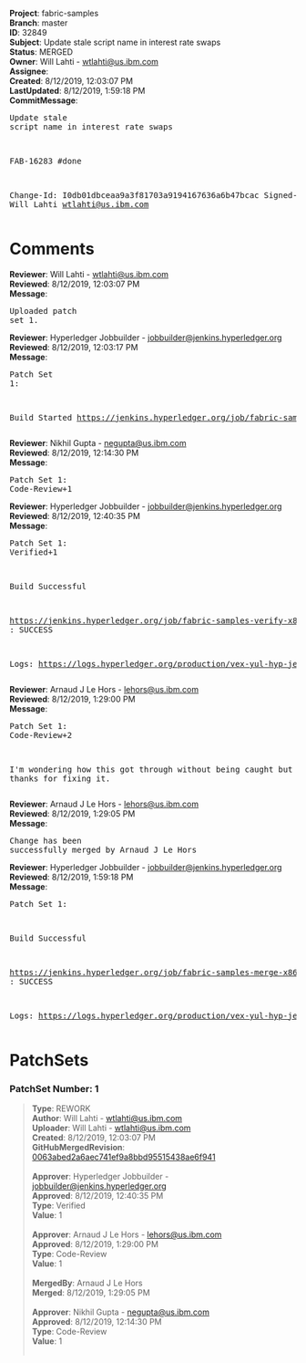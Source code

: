 <strong>Project</strong>: fabric-samples<br><strong>Branch</strong>: master<br><strong>ID</strong>: 32849<br><strong>Subject</strong>: Update stale script name in interest rate swaps<br><strong>Status</strong>: MERGED<br><strong>Owner</strong>: Will Lahti - wtlahti@us.ibm.com<br><strong>Assignee</strong>:<br><strong>Created</strong>: 8/12/2019, 12:03:07 PM<br><strong>LastUpdated</strong>: 8/12/2019, 1:59:18 PM<br><strong>CommitMessage</strong>:<br><pre>Update stale script name in interest rate swaps

FAB-16283 #done

Change-Id: I0db01dbceaa9a3f81703a9194167636a6b47bcac
Signed-off-by: Will Lahti <wtlahti@us.ibm.com>
</pre><h1>Comments</h1><strong>Reviewer</strong>: Will Lahti - wtlahti@us.ibm.com<br><strong>Reviewed</strong>: 8/12/2019, 12:03:07 PM<br><strong>Message</strong>: <pre>Uploaded patch set 1.</pre><strong>Reviewer</strong>: Hyperledger Jobbuilder - jobbuilder@jenkins.hyperledger.org<br><strong>Reviewed</strong>: 8/12/2019, 12:03:17 PM<br><strong>Message</strong>: <pre>Patch Set 1:

Build Started https://jenkins.hyperledger.org/job/fabric-samples-verify-x86_64/487/</pre><strong>Reviewer</strong>: Nikhil Gupta - negupta@us.ibm.com<br><strong>Reviewed</strong>: 8/12/2019, 12:14:30 PM<br><strong>Message</strong>: <pre>Patch Set 1: Code-Review+1</pre><strong>Reviewer</strong>: Hyperledger Jobbuilder - jobbuilder@jenkins.hyperledger.org<br><strong>Reviewed</strong>: 8/12/2019, 12:40:35 PM<br><strong>Message</strong>: <pre>Patch Set 1: Verified+1

Build Successful 

https://jenkins.hyperledger.org/job/fabric-samples-verify-x86_64/487/ : SUCCESS

Logs: https://logs.hyperledger.org/production/vex-yul-hyp-jenkins-3/fabric-samples-verify-x86_64/487</pre><strong>Reviewer</strong>: Arnaud J Le Hors - lehors@us.ibm.com<br><strong>Reviewed</strong>: 8/12/2019, 1:29:00 PM<br><strong>Message</strong>: <pre>Patch Set 1: Code-Review+2

I'm wondering how this got through without being caught but anyway, thanks for fixing it.</pre><strong>Reviewer</strong>: Arnaud J Le Hors - lehors@us.ibm.com<br><strong>Reviewed</strong>: 8/12/2019, 1:29:05 PM<br><strong>Message</strong>: <pre>Change has been successfully merged by Arnaud J Le Hors</pre><strong>Reviewer</strong>: Hyperledger Jobbuilder - jobbuilder@jenkins.hyperledger.org<br><strong>Reviewed</strong>: 8/12/2019, 1:59:18 PM<br><strong>Message</strong>: <pre>Patch Set 1:

Build Successful 

https://jenkins.hyperledger.org/job/fabric-samples-merge-x86_64/121/ : SUCCESS

Logs: https://logs.hyperledger.org/production/vex-yul-hyp-jenkins-3/fabric-samples-merge-x86_64/121</pre><h1>PatchSets</h1><h3>PatchSet Number: 1</h3><blockquote><strong>Type</strong>: REWORK<br><strong>Author</strong>: Will Lahti - wtlahti@us.ibm.com<br><strong>Uploader</strong>: Will Lahti - wtlahti@us.ibm.com<br><strong>Created</strong>: 8/12/2019, 12:03:07 PM<br><strong>GitHubMergedRevision</strong>: [0063abed2a6aec741ef9a8bbd95515438ae6f941](https://github.com/hyperledger-gerrit-archive/fabric-samples/commit/0063abed2a6aec741ef9a8bbd95515438ae6f941)<br><br><strong>Approver</strong>: Hyperledger Jobbuilder - jobbuilder@jenkins.hyperledger.org<br><strong>Approved</strong>: 8/12/2019, 12:40:35 PM<br><strong>Type</strong>: Verified<br><strong>Value</strong>: 1<br><br><strong>Approver</strong>: Arnaud J Le Hors - lehors@us.ibm.com<br><strong>Approved</strong>: 8/12/2019, 1:29:00 PM<br><strong>Type</strong>: Code-Review<br><strong>Value</strong>: 1<br><br><strong>MergedBy</strong>: Arnaud J Le Hors<br><strong>Merged</strong>: 8/12/2019, 1:29:05 PM<br><br><strong>Approver</strong>: Nikhil Gupta - negupta@us.ibm.com<br><strong>Approved</strong>: 8/12/2019, 12:14:30 PM<br><strong>Type</strong>: Code-Review<br><strong>Value</strong>: 1<br><br></blockquote>